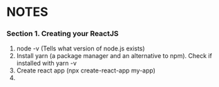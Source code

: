 # NOTES
### Section 1. Creating your ReactJS 
1. node -v (Tells what version of node.js exists)
2. Install yarn (a package manager and an alternative to npm). Check if installed with yarn -v
3. Create react app (npx create-react-app my-app)
4. 